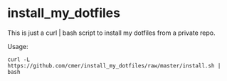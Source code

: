 # install_my_dotfiles

This is just a curl | bash script to install my dotfiles from a private repo.

Usage:

`curl -L https://github.com/cmer/install_my_dotfiles/raw/master/install.sh | bash`

